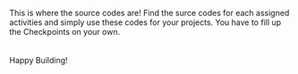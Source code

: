This is where the source codes are! Find the surce codes for each assigned activities and simply use these codes for your projects. You have to fill up the Checkpoints on your own. 
<br><br><br>
Happy Building!
